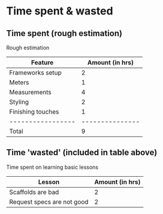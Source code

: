# Time spent & wasted

## Time spent (rough estimation)
Rough estimation

| Feature           | Amount (in hrs) |
| ----------------- | --------------- |
| Frameworks setup  | 2               |
| Meters            | 1               |
| Measurements      | 4               |
| Styling           | 2               |
| Finishing touches | 1               |
| ----------------- | --------------- |
| Total             | 9               |


## Time 'wasted' (included in table above)
Time spent on learning basic lessons

| Lesson                     | Amount (in hrs) |
| -------------------------- | --------------- |
| Scaffolds are bad          | 2               |
| Request specs are not good | 2               |
